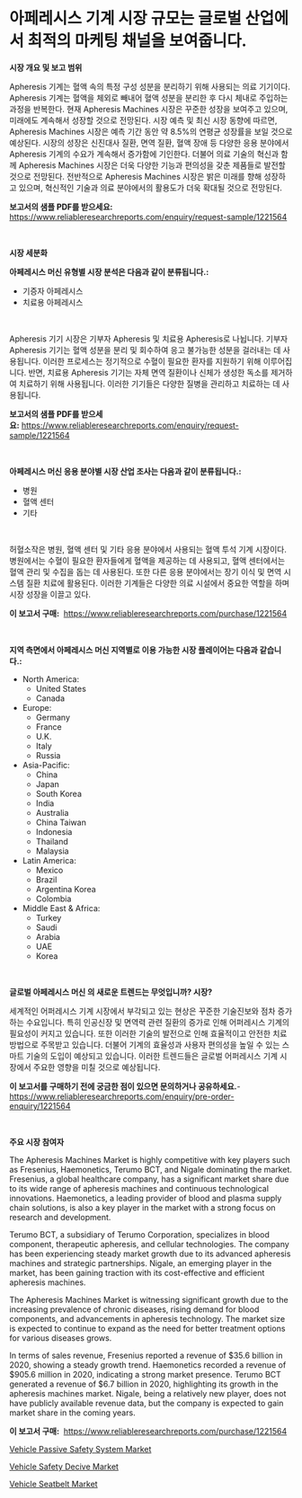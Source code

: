 <p><h1>아페레시스 기계 시장 규모는 글로벌 산업에서 최적의 마케팅 채널을 보여줍니다.</h1></p><p><strong>시장 개요 및 보고 범위</strong></p>
<p><p>Apheresis 기계는 혈액 속의 특정 구성 성분을 분리하기 위해 사용되는 의료 기기이다. Apheresis 기계는 혈액을 체외로 빼내어 혈액 성분을 분리한 후 다시 체내로 주입하는 과정을 반복한다. 현재 Apheresis Machines 시장은 꾸준한 성장을 보여주고 있으며, 미래에도 계속해서 성장할 것으로 전망된다. 시장 예측 및 최신 시장 동향에 따르면, Apheresis Machines 시장은 예측 기간 동안 약 8.5%의 연평균 성장률을 보일 것으로 예상된다. 시장의 성장은 신진대사 질환, 면역 질환, 혈액 장애 등 다양한 응용 분야에서 Apheresis 기계의 수요가 계속해서 증가함에 기인한다. 더불어 의료 기술의 혁신과 함께 Apheresis Machines 시장은 더욱 다양한 기능과 편의성을 갖춘 제품들로 발전할 것으로 전망된다. 전반적으로 Apheresis Machines 시장은 밝은 미래를 향해 성장하고 있으며, 혁신적인 기술과 의료 분야에서의 활용도가 더욱 확대될 것으로 전망된다.</p></p>
<p><strong>보고서의 샘플 PDF를 받으세요:</strong> <a href="https://www.reliableresearchreports.com/enquiry/request-sample/1221564">https://www.reliableresearchreports.com/enquiry/request-sample/1221564</a></p>
<p>&nbsp;</p>
<p><strong>시장 세분화</strong></p>
<p><strong>아페레시스 머신 유형별 시장 분석은 다음과 같이 분류됩니다.:</strong></p>
<p><ul><li>기증자 아페레시스</li><li>치료용 아페레시스</li></ul></p>
<p>&nbsp;</p>
<p><p>Apheresis 기기 시장은 기부자 Apheresis 및 치료용 Apheresis로 나뉩니다. 기부자 Apheresis 기기는 혈액 성분을 분리 및 회수하여 응고 불가능한 성분을 걸러내는 데 사용됩니다. 이러한 프로세스는 정기적으로 수혈이 필요한 환자를 지원하기 위해 이루어집니다. 반면, 치료용 Apheresis 기기는 자체 면역 질환이나 신체가 생성한 독소를 제거하여 치료하기 위해 사용됩니다. 이러한 기기들은 다양한 질병을 관리하고 치료하는 데 사용됩니다.</p></p>
<p><strong>보고서의 샘플 PDF를 받으세요:</strong>&nbsp;<a href="https://www.reliableresearchreports.com/enquiry/request-sample/1221564">https://www.reliableresearchreports.com/enquiry/request-sample/1221564</a></p>
<p>&nbsp;</p>
<p><strong> 아페레시스 머신 응용 분야별 시장 산업 조사는 다음과 같이 분류됩니다.:</strong></p>
<p><ul><li>병원</li><li>혈액 센터</li><li>기타</li></ul></p>
<p>&nbsp;</p>
<p><p>허혈소작은 병원, 혈액 센터 및 기타 응용 분야에서 사용되는 혈액 투석 기계 시장이다. 병원에서는 수혈이 필요한 환자들에게 혈액을 제공하는 데 사용되고, 혈액 센터에서는 혈액 관리 및 수집을 돕는 데 사용된다. 또한 다른 응용 분야에서는 장기 이식 및 면역 시스템 질환 치료에 활용된다. 이러한 기계들은 다양한 의료 시설에서 중요한 역할을 하며 시장 성장을 이끌고 있다.</p></p>
<p><strong>이 보고서 구매:</strong>&nbsp; <a href="https://www.reliableresearchreports.com/purchase/1221564">https://www.reliableresearchreports.com/purchase/1221564</a></p>
<p>&nbsp;</p>
<p><strong>지역 측면에서 아페레시스 머신 지역별로 이용 가능한 시장 플레이어는 다음과 같습니다.:</strong></p>
<p><ul>
    <li>
        North America:
        <ul>
            <li>United States</li>
            <li>Canada</li>
        </ul>
    </li>
    <li>
        Europe:
        <ul>
            <li>Germany</li>
            <li>France</li>
            <li>U.K.</li>
            <li>Italy</li>
            <li>Russia</li>
        </ul>
    </li>
    <li>
        Asia-Pacific:
        <ul>
            <li>China</li>
            <li>Japan</li>
            <li>South Korea</li>
            <li>India</li>
            <li>Australia</li>
            <li>China Taiwan</li>
            <li>Indonesia</li>
            <li>Thailand</li>
            <li>Malaysia</li>
        </ul>
    </li>
    <li>
        Latin America:
        <ul>
            <li>Mexico</li>
            <li>Brazil</li>
            <li>Argentina Korea</li>
            <li>Colombia</li>
        </ul>
    </li>
    <li>
        Middle East & Africa:
        <ul>
            <li>Turkey</li>
            <li>Saudi</li>
            <li>Arabia</li>
            <li>UAE</li>
            <li>Korea</li>
        </ul>
    </li>
    </ul></p>
<p>&nbsp;</p>
<p><strong>글로벌 아페레시스 머신 의 새로운 트렌드는 무엇입니까? 시장?</strong></p>
<p><p>세계적인 어퍼레시스 기계 시장에서 부각되고 있는 현상은 꾸준한 기술진보와 점차 증가하는 수요입니다. 특히 인공신장 및 면역력 관련 질환의 증가로 인해 어퍼레시스 기계의 필요성이 커지고 있습니다. 또한 이러한 기술의 발전으로 인해 효율적이고 안전한 치료 방법으로 주목받고 있습니다. 더불어 기계의 효율성과 사용자 편의성을 높일 수 있는 스마트 기술의 도입이 예상되고 있습니다. 이러한 트렌드들은 글로벌 어퍼레시스 기계 시장에서 주요한 영향을 미칠 것으로 예상됩니다.</p></p>
<p><strong>이 보고서를 구매하기 전에 궁금한 점이 있으면 문의하거나 공유하세요.</strong>- <a href="https://www.reliableresearchreports.com/enquiry/pre-order-enquiry/1221564">https://www.reliableresearchreports.com/enquiry/pre-order-enquiry/1221564</a></p>
<p>&nbsp;</p>
<p><strong>주요 시장 참여자</strong></p>
<p><p>The Apheresis Machines Market is highly competitive with key players such as Fresenius, Haemonetics, Terumo BCT, and Nigale dominating the market. Fresenius, a global healthcare company, has a significant market share due to its wide range of apheresis machines and continuous technological innovations. Haemonetics, a leading provider of blood and plasma supply chain solutions, is also a key player in the market with a strong focus on research and development.</p><p>Terumo BCT, a subsidiary of Terumo Corporation, specializes in blood component, therapeutic apheresis, and cellular technologies. The company has been experiencing steady market growth due to its advanced apheresis machines and strategic partnerships. Nigale, an emerging player in the market, has been gaining traction with its cost-effective and efficient apheresis machines.</p><p>The Apheresis Machines Market is witnessing significant growth due to the increasing prevalence of chronic diseases, rising demand for blood components, and advancements in apheresis technology. The market size is expected to continue to expand as the need for better treatment options for various diseases grows.</p><p>In terms of sales revenue, Fresenius reported a revenue of $35.6 billion in 2020, showing a steady growth trend. Haemonetics recorded a revenue of $905.6 million in 2020, indicating a strong market presence. Terumo BCT generated a revenue of $6.7 billion in 2020, highlighting its growth in the apheresis machines market. Nigale, being a relatively new player, does not have publicly available revenue data, but the company is expected to gain market share in the coming years.</p></p>
<p><strong>이 보고서 구매:</strong>&nbsp;&nbsp;<a href="https://www.reliableresearchreports.com/purchase/1221564">https://www.reliableresearchreports.com/purchase/1221564</a></p>
<p><p><a href="https://github.com/mauripalmi/Market-Research-Report-List-2/blob/main/vehicle-passive-safety-system-market.md">Vehicle Passive Safety System Market</a></p><p><a href="https://github.com/nicoletavirag/Market-Research-Report-List-2/blob/main/vehicle-safety-decive-market.md">Vehicle Safety Decive Market</a></p><p><a href="https://github.com/redneck06/Market-Research-Report-List-2/blob/main/vehicle-seatbelt-market.md">Vehicle Seatbelt Market</a></p></p>
